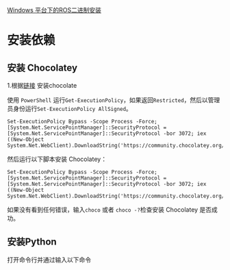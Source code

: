 [Windows 平台下的ROS二进制安装](https://docs.ros.org/en/foxy/Installation/Windows-Install-Binary.html) 

# 安装依赖
## 安装 Chocolatey

1.根据[链接](https://chocolatey.org/install?_gl=1*1t2vzhg*_ga*MjA0Njg1OTQ3NC4xNzI3MzQ2NDc2*_ga_0WDD29GGN2*MTcyNzM0NjQ3Ni4xLjEuMTcyNzM0NjUxMS4wLjAuMA..) 安装chocolate

使用 `PowerShell` 运行`Get-ExecutionPolicy`，如果返回`Restricted`，然后以管理员身份运行`Set-ExecutionPolicy AllSigned`。
```shell script
Set-ExecutionPolicy Bypass -Scope Process -Force; [System.Net.ServicePointManager]::SecurityProtocol = [System.Net.ServicePointManager]::SecurityProtocol -bor 3072; iex ((New-Object System.Net.WebClient).DownloadString('https://community.chocolatey.org/install.ps1'))
```

然后运行以下脚本安装 Chocolatey：
```shell
Set-ExecutionPolicy Bypass -Scope Process -Force; [System.Net.ServicePointManager]::SecurityProtocol = [System.Net.ServicePointManager]::SecurityProtocol -bor 3072; iex ((New-Object System.Net.WebClient).DownloadString('https://community.chocolatey.org/install.ps1'))
```

如果没有看到任何错误，输入`choco` 或者 `choco -?`检查安装 Chocolatey 是否成功。

## 安装Python
打开命令行并通过输入以下命令



